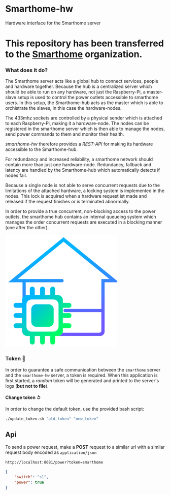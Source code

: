 # Smarthome-hw
 Hardware interface for the Smarthome server
 
 # This repository has been transferred to the [Smarthome](https://github.com/smarthome-go/node) organization.
 
 ### What does it do?
 The Smarthome server acts like a global hub to connect services, people and hardware together.
 Because the hub is a centralized server which should be able to run on any hardware, not just the Raspberry-Pi, a master-slave setup is used to control the power outlets accessible to smarthome users. In this setup, the Smarthome-hub acts as the master which is able to orchistrate the slaves, in this case the hardware-nodes.
 
 The 433mhz sockets are controlled by a physical sender which is attached to each Raspberry-Pi, making it a hardware-node.
 The nodes can be registered in the smarthome server which is then able to manage the nodes, send power commands to them and monitor their health.
 
 *smarthome-hw* therefore provides a *REST-API* for making its hardware accessible to the Smarthome-hub.
 
 For redundancy and increased reliability, a smarthome network should contain more than just one hardware-node.
 Redundancy, fallback and latency are handled by the Smarthome-hub which automatically detects if nodes fail.
 
Because a single node is not able to serve concurrent requests due to the limitations of the attached hardware, a locking system is implemented in the nodes.
This lock is acquired when a hardware request ist made and released if the request finishes or is terminated abnormally.

In order to provide a true concurrent, non-blocking access to the power outlets, the smarthome hub contains an internal queueing system which manages the order concurrent requests are executed in a blocking manner (one after the other).

![smarthome-hw logo](./icon/readme.png)

### Token 🔑
In order to guarantee a safe communication between the `smarthome` server and the `smarthome-hw` server, a token is required.
When this application is first started, a *random* token will be generated and printed to the server's logs (**but not to file**).
#### Change token ↺
In order to change the default token, use the provided bash script:
```bash
./update_token.sh "old_token" "new_token"
```

## Api

To send a power request, make a **POST** request to a similar url with a similar request body encoded as `application/json`
```
http://localhost:8081/power?token=smarthome
```

```json
{
	"switch": "s1",
	"power": true
}
```
